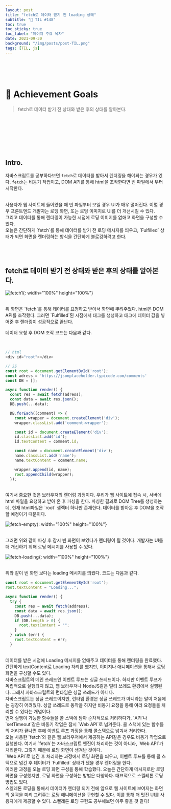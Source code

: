```yaml
---
layout: post
title: "fetch로 데이터 받기 전 loading 상태"
subtitle: "📅 TIL #148"
toc: true
toc_sticky: true
toc_label: "페이지 주요 목차"
date: 2021-09-30
background: "/img/posts/post-TIL.png"
tags: [TIL, js]
---
```


<br/>
<br/>
<br/>

# 🎯 Achievement Goals

> fetch로 데이터 받기 전 상태와 받은 후의 상태를 알아본다.

<br/>
<br/>
<br/>
<br/>
<br/>
<br/>

## Intro.

자바스크립트를 공부하다보면 `fetch`로 데이터를 받아서 렌더링을 해야되는 경우가 있다. `fetch`는 비동기 작업이고, DOM API를 통해 html을 조작한다면 빈 파일에서 부터 시작한다.

<br/>
사용자가 웹 사이트에 들어왔을 때 빈 파일부터 보일 경우 UI가 매우 떨어진다. 이럴 경우 프론트엔드 개발자는 로딩 화면, 또는 로딩 이미지로 UI를 더 개선시킬 수 있다.

<br/>
그리고 데이터를 통해 렌더링이 가능한 시점에 로딩 이미지를 없애고 화면을 구성할 수 있다.

<br/>
오늘은 간단하게 `fetch`를 통해 데이터를 받기 전 로딩 메시지를 띄우고, `Fulfilled` 상태가 되면 화면을 렌더링하는 방식을 간단하게 블로깅하려고 한다.

<br/>
<br/>
<br/>
<br/>

## fetch로 데이터 받기 전 상태와 받은 후의 상태를 알아본다.

![fetch1](https://user-images.githubusercontent.com/75570915/135575983-fef7597b-0d0c-4658-a48b-979896a3a5f8.png){: width="100%" height="100%"}

<br/>
위 화면은 `fetch`를 통해 데이터를 요청하고 받아서 화면에 뿌려주었다. html은 DOM API를 조작했다. 그러면 `Fulfilled`된 시점에서 태그를 생성하고 태그에 데이터 값을 넣어준 후 렌더링이 성공적으로 끝난다.

데이터 요청 후 DOM 조작 코드는 다음과 같다.

<br/>

```js
// html
<div id="root"></div>

// JS
const root = document.getElementById('root');
const adress = 'https://jsonplaceholder.typicode.com/comments'
const DB = [];

async function render() {
  const res = await fetch(adress);
  const data = await res.json();
  DB.push(...data);

  DB.forEach((comment) => {
    const wrapper = document.createElement('div');
    wrapper.classList.add('comment-wrapper');

    const id = document.createElement('div');
    id.classList.add('id');
    id.textContent = comment.id;

    const name = document.createElement('div');
    name.classList.add('name');
    name.textContent = comment.name;

    wrapper.append(id, name);
    root.appendChild(wrapper);
  });
```

<br/>
여기서 중요한 것은 브라우저의 렌더링 과정이다. 우리가 웹 사이트에 접속 시, 서버에 html 파일을 요청하고 받아 온 후 파싱을 한다. 파싱한 결과로 DOM Tree를 생성하는데, 현재 html파일은 `root` 셀렉터 하나만 존재한다. 데이터를 받아온 후 DOM을 조작할 예정이기 때문이다.

<br/>

![fetch-empty](https://user-images.githubusercontent.com/75570915/135584046-e07675eb-6ee1-4ff7-89e8-687b9891abaf.gif){: width="100%" height="100%"}

<br/>
그러면 위와 같이 파싱 후 잠시 빈 화면이 보였다가 렌더링이 될 것이다. 개발자는 UI를 더 개선하기 위해 로딩 메시지를 사용할 수 있다.

<br/>

![fetch-loading](https://user-images.githubusercontent.com/75570915/135584048-1f7945d3-df30-4676-9748-6701e99d0d21.gif){: width="100%" height="100%"}

<br/>
위와 같이 빈 화면 보다는 loading 메시지를 띄웠다. 코드는 다음과 같다.

<br/>

```js
const root = document.getElementById('root');
root.textContent = "Loading...";

async function render() {
  try {
    const res = await fetch(address);
    const data = await res.json();
    DB.push(...data);
    if (DB.length > 0) {
      root.textContent = "";
    }
  } catch (err) {
    root.textContent = err;
  }
```

<br/>
데이터를 받은 시점에 Loading 메시지를 없애주고 데이터를 통해 렌더링을 완료했다. 간단하게 textContent로 Loading 처리를 했지만, 이미지나 애니메이션을 통해서 로딩 화면을 구성할 수도 있다.

<br/>
자바스크립트의 메인 쓰레드인 이벤트 루프는 싱글 쓰레드이다. 하지만 이벤트 루프가 독립적으로 실행되지 않고, 웹 브라우저나 NodeJS같은 멀티 쓰레드 환경에서 실행된다. 그래서 자바스크립트의 런타임은 싱글 쓰레드가 아니다.

<br/>
자바스크립트는 싱글 쓰레드이지만, 런타임 환경은 싱글 쓰레드가 아니라는 말이 처음에는 굉장히 어려웠다. 싱글 쓰레드로 동작을 하지만 비동기 요청을 통해 여러 요청들을 처리할 수 있다는 개념이다.

<br/>
먼저 실행이 가능한 함수들을 콜 스택에 담아 순차적으로 처리하다가, `API`나 `setTimeout`같은 비동기 작업은 잠시 `Web API`로 넘겨준다. 콜 스택에 있는 함수들의 처리가 끝나면 후에 이벤트 루프 과정을 통해 콜스택으로 넘겨서 처리한다. 

<br/>
오늘 사용한 `fetch`와 같은 웹 브라우저에서 제공하는 API같은 경우도 비동기 작업으로 실행한다. 여기서 `fetch`는 자바스크립트 엔진이 처리하는 것이 아니라, `Web API`가 처리한다. 그렇기 때문에 로딩 화면이 생겨난 것이다.

<br/>
`Web API`로 넘긴 후 처리하는 과정에서 로딩 화면을 띄우고, 이벤트 루프를 통해 콜 스택으로 넘긴 후 데이터가 `Fulfilled` 상태가 됐을 경우 렌더링을 한다.

<br/>
이러한 과정을 오늘 로딩 화면 구성을 통해 학습했다. 오늘은 간단하게 메시지로만 로딩 화면을 구성했지만, 로딩 화면을 구성하는 방법은 다양하다. 대표적으로 스켈레톤 로딩 방법도 있다.

<br/>
스켈레톤 로딩을 통해서 데이터가 렌더링 되기 전에 앞으로 웹 사이트에 보여지는 화면의 윤곽을 미리 그려주는 로딩 애니메이션을 구현할 수 있다. 이를 통해 더 멋진 UI를 사용자에게 제공할 수 있다. 스켈레톤 로딩 구현도 공부해보면 아주 좋을 것 같다!

<br/>
<br/>
<br/>
<br/>
<br/>
